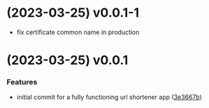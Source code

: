 # [](https://github.com/w19andrian/tuyul/compare/v0.0.1...v) (2023-03-25) v0.0.1-1
* fix certificate common name in production


#  (2023-03-25) v0.0.1


### Features

* initial commit for a fully functioning url shortener app ([3e3667b](https://github.com/w19andrian/tuyul/commit/3e3667bdd34207404155fe132ba61a096ee484dd))




